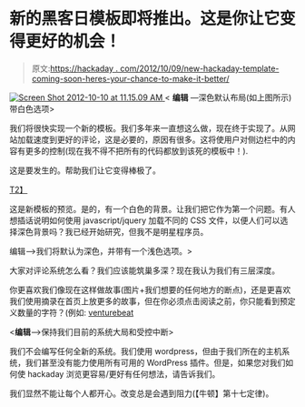 # 新的黑客日模板即将推出。这是你让它变得更好的机会！

> 原文:[https://hackaday . com/2012/10/09/new-hackaday-template-coming-soon-heres-your-chance-to-make-it-better/](https://hackaday.com/2012/10/09/new-hackaday-template-coming-soon-heres-your-chance-to-make-it-better/)

[![](../Images/00a273c13c30a031acb2cc5a4c5e24d2.png "Screen Shot 2012-10-10 at 11.15.09 AM") ](http://hackaday.com/wp-content/uploads/2012/10/screen-shot-2012-10-10-at-11-15-09-am.png) < **编辑** —深色默认布局(如上图所示)带白色选项>

我们将很快实现一个新的模板。我们多年来一直想这么做，现在终于实现了。从网站加载速度到更好的评论，这是必要的，原因有很多。这将使用户对侧边栏中的内容有更多的控制(现在我不得不把所有的代码都放到该死的模板中！).

这是要发生的。帮助我们让它变得棒极了。

[T2】](http://hackaday.com/wp-content/uploads/2012/10/screen-shot-2012-10-09-at-2-32-54-pm.png)

这是新模板的预览。是的，有一个白色的背景。让我们把它作为第一个问题。有人想插话说明如何使用 javascript/jquery 加载不同的 CSS 文件，以便人们可以选择深色背景吗？我已经开始研究，但我不是明星程序员。

编辑–>我们将默认为深色，并带有一个浅色选项。>

大家对评论系统怎么看？我们应该能筑巢多深？现在我认为我们有三层深度。

你更喜欢我们像现在这样做故事(图片+我们想要的任何地方的断点)，还是更喜欢我们使用摘录在首页上放更多的故事，但在你必须点击阅读之前，你只能看到预定义数量的字符？(例如: [venturebeat](http://venturebeat.com)

<**编辑**–>保持我们目前的系统大局和受控中断>

我们不会编写任何全新的系统。我们使用 wordpress，但由于我们所在的主机系统，我们甚至没有能力使用所有可用的 WordPress 插件。但是，如果您对我们如何使 hackaday 浏览更容易/更好有任何想法，请告诉我们。

我们显然不能让每个人都开心。改变总是会遇到阻力(【牛顿】第十七定律)。